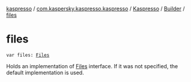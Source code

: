 [kaspresso](../../../index.md) / [com.kaspersky.kaspresso.kaspresso](../../index.md) / [Kaspresso](../index.md) / [Builder](index.md) / [files](./files.md)

# files

`var files: `[`Files`](../../../com.kaspersky.kaspresso.device.files/-files/index.md)

Holds an implementation of [Files](../../../com.kaspersky.kaspresso.device.files/-files/index.md) interface. If it was not specified, the default implementation is used.

